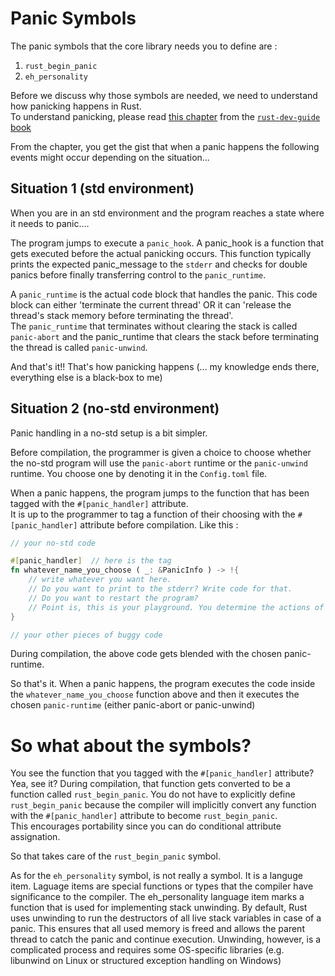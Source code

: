 # Panic Symbols  

The panic symbols that the core library needs you to define are :  
1. `rust_begin_panic`
2. `eh_personality`

Before we discuss why those symbols are needed, we need to understand how panicking happens in Rust.  
To understand panicking, please read [this chapter](https://rustc-dev-guide.rust-lang.org/panic-implementation.html) from the [`rust-dev-guide` book](https://rustc-dev-guide.rust-lang.org/)  

From the chapter, you get the gist that when a panic happens the following events might occur depending on the situation...

## Situation 1 (std environment)
When you are in an std environment and the program reaches a state where it needs to panic....  

The program jumps to execute a `panic_hook`. A panic_hook is a function that gets executed before the actual panicking occurs. This function typically prints the expected panic_message to the `stderr` and checks for double panics before finally transferring control to the `panic_runtime`.  

A `panic_runtime` is the actual code block that handles the panic. This code block can either 'terminate the current thread' OR it can 'release the thread's stack memory before terminating the thread'.  
The `panic_runtime` that terminates without clearing the stack is called `panic-abort` and the panic_runtime that clears the stack before terminating the thread is called `panic-unwind`.  

And that's it!! That's how panicking happens (... my knowledge ends there, everything else is a black-box to me)


## Situation 2 (no-std environment)
Panic handling in a no-std setup is a bit simpler.  

Before compilation, the programmer is given a choice to choose whether the no-std program will use the `panic-abort` runtime or the `panic-unwind` runtime. You choose one by denoting it in the `Config.toml` file.  

When a panic happens, the program jumps to the function that has been tagged with the `#[panic_handler]` attribute.  
It is up to the programmer to tag a function of their choosing with the `#[panic_handler]` attribute before compilation. Like this :  
```rust
// your no-std code

#[panic_handler]  // here is the tag
fn whatever_name_you_choose ( _: &PanicInfo ) -> !{
    // write whatever you want here.  
    // Do you want to print to the stderr? Write code for that.  
    // Do you want to restart the program?
    // Point is, this is your playground. You determine the actions of the panic_handler
}

// your other pieces of buggy code
```

During compilation, the above code gets blended with the chosen panic-runtime.   

So that's it. When a panic happens, the program executes the code inside the `whatever_name_you_choose` function above and then it executes the chosen `panic-runtime` (either panic-abort or panic-unwind)


# So what about the symbols? 

You see the function that you tagged with the `#[panic_handler]` attribute? Yea, see it? During compilation, that function gets converted to be a function called `rust_begin_panic`. You do not have to explicitly define `rust_begin_panic` because the compiler will implicitly convert any function with the `#[panic_handler]` attribute to become `rust_begin_panic`.  
This encourages portability since you can do conditional attribute assignation.   

So that takes care of the `rust_begin_panic` symbol.  

As for the `eh_personality` symbol, is not really a symbol. It is a languge item. Laguage items are special functions or types that the compiler have significance to the compiler. The eh_personality language item marks a function that is used for implementing stack unwinding. By default, Rust uses unwinding to run the destructors of all live stack variables in case of a panic. This ensures that all used memory is freed and allows the parent thread to catch the panic and continue execution. Unwinding, however, is a complicated process and requires some OS-specific libraries (e.g. libunwind on Linux or structured exception handling on Windows)   




